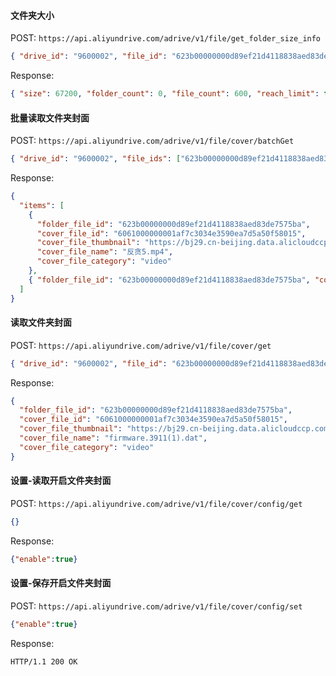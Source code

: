 #### 文件夹大小

POST: `https://api.aliyundrive.com/adrive/v1/file/get_folder_size_info`

```json
{ "drive_id": "9600002", "file_id": "623b00000000d89ef21d4118838aed83de7575ba" }
```

Response:

```json
{ "size": 67200, "folder_count": 0, "file_count": 600, "reach_limit": true }
```

#### 批量读取文件夹封面

POST: `https://api.aliyundrive.com/adrive/v1/file/cover/batchGet`

```json
{ "drive_id": "9600002", "file_ids": ["623b00000000d89ef21d4118838aed83de7575ba", "6061000000001af7c3034e3590ea7d5a50f58015"] }
```

Response:

```json
{
  "items": [
    {
      "folder_file_id": "623b00000000d89ef21d4118838aed83de7575ba",
      "cover_file_id": "6061000000001af7c3034e3590ea7d5a50f58015",
      "cover_file_thumbnail": "https://bj29.cn-beijing.data.alicloudccp.com/RV5OBihM%2F...",
      "cover_file_name": "反贪5.mp4",
      "cover_file_category": "video"
    },
    { "folder_file_id": "623b00000000d89ef21d4118838aed83de7575ba", "cover_file_id": "6061000000001af7c3034e3590ea7d5a50f58015", "cover_file_name": "bbbc", "cover_file_category": "others" }
  ]
}
```

#### 读取文件夹封面

POST: `https://api.aliyundrive.com/adrive/v1/file/cover/get`

```json
{ "drive_id": "9600002", "file_id": "623b00000000d89ef21d4118838aed83de7575ba" }
```

Response:

```json
{
  "folder_file_id": "623b00000000d89ef21d4118838aed83de7575ba",
  "cover_file_id": "6061000000001af7c3034e3590ea7d5a50f58015",
  "cover_file_thumbnail": "https://bj29.cn-beijing.data.alicloudccp.com/RV5OBihM%2F...",
  "cover_file_name": "firmware.3911(1).dat",
  "cover_file_category": "video"
}
```

#### 设置-读取开启文件夹封面

POST: `https://api.aliyundrive.com/adrive/v1/file/cover/config/get`

```json
{}
```

Response:

```json
{"enable":true}
```

#### 设置-保存开启文件夹封面

POST: `https://api.aliyundrive.com/adrive/v1/file/cover/config/set`

```json
{"enable":true}
```

Response:

```text
HTTP/1.1 200 OK
```

